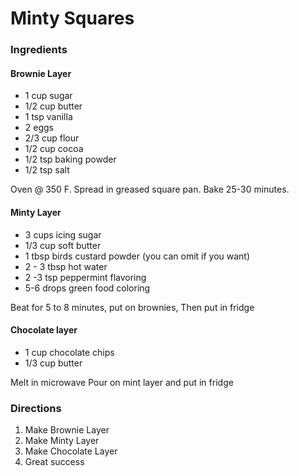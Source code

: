 # Minty Squares

### Ingredients

#### Brownie Layer
- 1 cup sugar
- 1/2 cup butter
- 1 tsp vanilla
- 2 eggs
- 2/3 cup flour
- 1/2 cup cocoa
- 1/2 tsp baking powder
- 1/2 tsp salt


Oven @ 350 F. Spread in greased square pan. Bake 25-30 minutes. 

#### Minty Layer
- 3 cups icing sugar
- 1/3 cup soft butter
- 1 tbsp birds custard powder (you can omit if you want)
- 2 - 3 tbsp hot water
- 2 -3 tsp peppermint flavoring
- 5-6 drops green food coloring


Beat for 5 to 8 minutes, put on brownies,
Then put in fridge

#### Chocolate layer
- 1 cup chocolate chips
- 1/3 cup butter

Melt in microwave 
Pour on mint layer and put in fridge


### Directions
1. Make Brownie Layer
2. Make Minty Layer
3. Make Chocolate Layer
4. Great success
